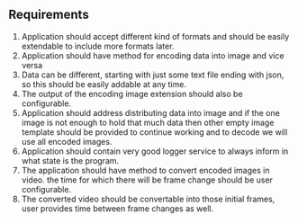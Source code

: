 ## Requirements
1. Application should accept different kind of formats and should be easily extendable to include more formats later.
2. Application should have method for encoding data into image and vice versa
3. Data can be different, starting with just some text file ending with json, so this should be easily addable at any time.
4. The output of the encoding image extension should also be configurable.
5. Application should address distributing data into image and if the one image is not enough to hold that much data then other empty image template should be provided to continue working and to decode we will use all encoded images.
6. Application should contain very good logger service to always inform in what state is the program.
7. The application should have method to convert encoded images in video. the time for which there will be frame change should be user configurable.
8. The converted video should be convertable into those initial frames, user provides time between frame changes as well.
